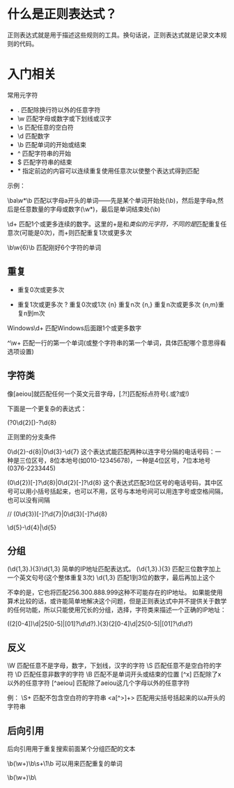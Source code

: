 # 什么是正则表达式？

正则表达式就是用于描述这些规则的工具。换句话说，正则表达式就是记录文本规则的代码。

# 入门相关

常用元字符

* .	 匹配除换行符以外的任意字符
* \w 匹配字母或数字或下划线或汉字
* \s 匹配任意的空白符
* \d 匹配数字
* \b 匹配单词的开始或结束
* ^	 匹配字符串的开始
* $	 匹配字符串的结束
* \*  指定前边的内容可以连续重复使用任意次以使整个表达式得到匹配

示例：

\ba\w*\b 
  匹配以字母a开头的单词——先是某个单词开始处(\b)，然后是字母a,然后是任意数量的字母或数字(\w*)，最后是单词结束处(\b)

\d+ 
  匹配1个或更多连续的数字。这里的+是和*类似的元字符，不同的是*匹配重复任意次(可能是0次)，而+则匹配重复1次或更多次

\b\w{6}\b
  匹配刚好6个字符的单词

## 重复

*  重复0次或更多次
+  重复1次或更多次
?  重复0次或1次
{n}  重复n次
{n,} 重复n次或更多次
{n,m}重复n到m次


Windows\d+
  匹配Windows后面跟1个或更多数字

^\w+
  匹配一行的第一个单词(或整个字符串的第一个单词，具体匹配哪个意思得看选项设置)

## 字符类

像[aeiou]就匹配任何一个英文元音字母，[.?!]匹配标点符号(.或?或!)

下面是一个更复杂的表达式：

\(?0\d{2}[)-?\d{8}

正则里的分支条件

0\d{2}-d{8}|0\d{3}-\d{7} 
  这个表达式能匹配两种以连字号分隔的电话号码：一种是三位区号，8位本地号(如010-12345678)，一种是4位区号，7位本地号(0376-2233445)

\(0\d{2}\)[-]?\d{8}|0\d{2}[-]?\d{8}
  这个表达式匹配3位区号的电话号码，其中区号可以用小括号括起来，也可以不用，区号与本地号间可以用连字号或空格间隔，也可以没有间隔

// \(0\d{3})[-]?\d{7}|0\d{3}[-]?\d{8}

\d{5}-\d{4}|\d{5}
  
## 分组

(\d{1,3}\.){3}\d{1,3}
  简单的IP地址匹配表达式。 
  (\d{1,3}\.){3} 匹配三位数字加上一个英文句号(这个整体重复3次)
  \d{1,3} 匹配1到3位的数字，最后再加上这个

不幸的是，它也将匹配256.300.888.999这种不可能存在的IP地址。
如果能使用算术比较的话，或许能简单地解决这个问题，但是正则表达式中并不提供关于数学的任何功能，所以只能使用冗长的分组，选择，字符类来描述一个正确的IP地址：

((2[0-4])\d|25[0-5]|[01]?\d\d?)\.){3}(2[0-4]\d|25[0-5]|[01]?\d\d?)



## 反义

\W	匹配任意不是字母，数字，下划线，汉字的字符
\S	匹配任意不是空白符的字符
\D	匹配任意非数字的字符
\B	匹配不是单词开头或结束的位置
[^x]	匹配除了x以外的任意字符
[^aeiou]	匹配除了aeiou这几个字母以外的任意字符

例： 
\S+ 匹配不包含空白符的字符串
<a[^>]+> 匹配用尖括号括起来的以a开头的字符串



## 后向引用

后向引用用于重复搜索前面某个分组匹配的文本

\b(\w+)\b\s+\1\b
  可以用来匹配重复的单词

  \b(\w+)\b\